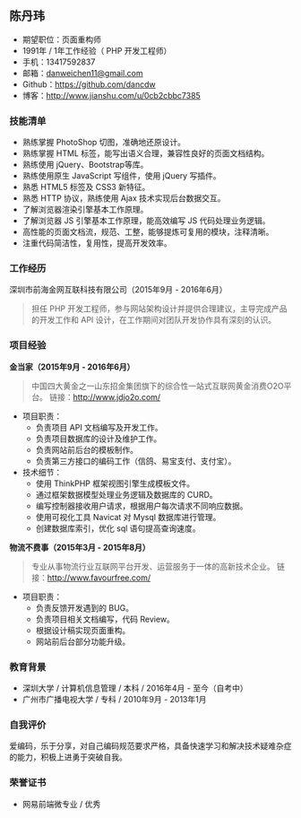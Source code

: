 陈丹玮
--------------------------

* 期望职位：页面重构师
* 1991年 / 1年工作经验（ PHP 开发工程师）
* 手机：13417592837
* 邮箱：danweichen11@gmail.com
* Github：https://github.com/dancdw
* 博客：http://www.jianshu.com/u/0cb2cbbc7385

### 技能清单

* 熟练掌握 PhotoShop 切图，准确地还原设计。
* 熟练掌握 HTML 标签，能写出语义合理，兼容性良好的页面文档结构。
* 熟练使用 jQuery、Bootstrap等库。
* 熟练使用原生 JavaScript 写组件，使用 jQuery 写插件。
* 熟悉 HTML5 标签及 CSS3 新特征。
* 熟悉 HTTP 协议，熟练使用 Ajax 技术实现后台数据交互。
* 了解浏览器渲染引擎基本工作原理。
* 了解浏览器 JS 引擎基本工作原理，能高效编写 JS 代码处理业务逻辑。
* 高性能的页面文档流，规范、工整，能够提炼可复用的模块，注释清晰。
* 注重代码简洁性，复用性，提高开发效率。

### 工作经历

深圳市前海金网互联科技有限公司（2015年9月 - 2016年6月）

> 担任 PHP 开发工程师，参与网站架构设计并提供合理建议，主导完成产品的开发工作和 API 设计，在工作期间对团队开发协作具有深刻的认识。

### 项目经验

**金当家（2015年9月 - 2016年6月）**
> 中国四大黄金之一山东招金集团旗下的综合性一站式互联网黄金消费O2O平台。
> 链接：http://www.jdjo2o.com/

* 项目职责：
	- 负责项目 API 文档编写及开发工作。
	- 负责项目数据库的设计及维护工作。
	- 负责网站前后台的模板制作。
	- 负责第三方接口的编码工作（信鸽、易宝支付、支付宝）。
* 技术细节：
	- 使用 ThinkPHP 框架视图引擎生成模板文件。
	- 通过框架数据模型处理业务逻辑及数据库的 CURD。
	- 编写控制器接收用户请求，根据用户每次请求不同响应数据。
	- 使用可视化工具 Navicat 对 Mysql 数据库进行管理。
	- 创建数据库索引，优化 sql 语句提高查询速度。

**物流不费事（2015年3月 - 2015年8月）**
> 专业从事物流行业互联网平台开发、运营服务于一体的高新技术企业。
> 链接：http://www.favourfree.com/

* 项目职责：
	- 负责反馈开发遇到的 BUG。
	- 负责项目相关文档编写，代码 Review。
	- 根据设计稿实现页面重构。
	- 网站前后台部分功能升级。

### 教育背景

* 深圳大学 / 计算机信息管理 / 本科 / 2016年4月 - 至今（自考中）
* 广州市广播电视大学 / 专科 / 2010年9月 - 2013年1月

### 自我评价
爱编码，乐于分享，对自己编码规范要求严格，具备快速学习和解决技术疑难杂症的能力，积极上进勇于突破自我。

### 荣誉证书

* 网易前端微专业 / 优秀
